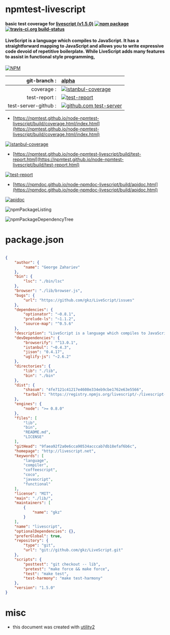 # npmtest-livescript

#### basic test coverage for  [livescript (v1.5.0)](http://livescript.net)  [![npm package](https://img.shields.io/npm/v/npmtest-livescript.svg?style=flat-square)](https://www.npmjs.org/package/npmtest-livescript) [![travis-ci.org build-status](https://api.travis-ci.org/npmtest/node-npmtest-livescript.svg)](https://travis-ci.org/npmtest/node-npmtest-livescript)

#### LiveScript is a language which compiles to JavaScript. It has a straightforward mapping to JavaScript and allows you to write expressive code devoid of repetitive boilerplate. While LiveScript adds many features to assist in functional style programming,

[![NPM](https://nodei.co/npm/livescript.png?downloads=true&downloadRank=true&stars=true)](https://www.npmjs.com/package/livescript)

| git-branch : | [alpha](https://github.com/npmtest/node-npmtest-livescript/tree/alpha)|
|--:|:--|
| coverage : | [![istanbul-coverage](https://npmtest.github.io/node-npmtest-livescript/build/coverage.badge.svg)](https://npmtest.github.io/node-npmtest-livescript/build/coverage.html/index.html)|
| test-report : | [![test-report](https://npmtest.github.io/node-npmtest-livescript/build/test-report.badge.svg)](https://npmtest.github.io/node-npmtest-livescript/build/test-report.html)|
| test-server-github : | [![github.com test-server](https://npmtest.github.io/node-npmtest-livescript/GitHub-Mark-32px.png)](https://npmtest.github.io/node-npmtest-livescript/build/app/index.html) | | build-artifacts : | [![build-artifacts](https://npmtest.github.io/node-npmtest-livescript/glyphicons_144_folder_open.png)](https://github.com/npmtest/node-npmtest-livescript/tree/gh-pages/build)|

- [https://npmtest.github.io/node-npmtest-livescript/build/coverage.html/index.html](https://npmtest.github.io/node-npmtest-livescript/build/coverage.html/index.html)

[![istanbul-coverage](https://npmtest.github.io/node-npmtest-livescript/build/screenCapture.buildCi.browser.%252Ftmp%252Fbuild%252Fcoverage.lib.html.png)](https://npmtest.github.io/node-npmtest-livescript/build/coverage.html/index.html)

- [https://npmtest.github.io/node-npmtest-livescript/build/test-report.html](https://npmtest.github.io/node-npmtest-livescript/build/test-report.html)

[![test-report](https://npmtest.github.io/node-npmtest-livescript/build/screenCapture.buildCi.browser.%252Ftmp%252Fbuild%252Ftest-report.html.png)](https://npmtest.github.io/node-npmtest-livescript/build/test-report.html)

- [https://npmdoc.github.io/node-npmdoc-livescript/build/apidoc.html](https://npmdoc.github.io/node-npmdoc-livescript/build/apidoc.html)

[![apidoc](https://npmdoc.github.io/node-npmdoc-livescript/build/screenCapture.buildCi.browser.%252Ftmp%252Fbuild%252Fapidoc.html.png)](https://npmdoc.github.io/node-npmdoc-livescript/build/apidoc.html)

![npmPackageListing](https://npmtest.github.io/node-npmtest-livescript/build/screenCapture.npmPackageListing.svg)

![npmPackageDependencyTree](https://npmtest.github.io/node-npmtest-livescript/build/screenCapture.npmPackageDependencyTree.svg)



# package.json

```json

{
    "author": {
        "name": "George Zahariev"
    },
    "bin": {
        "lsc": "./bin/lsc"
    },
    "browser": "./lib/browser.js",
    "bugs": {
        "url": "https://github.com/gkz/LiveScript/issues"
    },
    "dependencies": {
        "optionator": "~0.8.1",
        "prelude-ls": "~1.1.2",
        "source-map": "^0.5.6"
    },
    "description": "LiveScript is a language which compiles to JavaScript. It has a straightforward mapping to JavaScript and allows you to write expressive code devoid of repetitive boilerplate. While LiveScript adds many features to assist in functional style programming, ",
    "devDependencies": {
        "browserify": "^13.0.1",
        "istanbul": "~0.4.3",
        "jison": "0.4.17",
        "uglify-js": "~2.6.2"
    },
    "directories": {
        "lib": "./lib",
        "bin": "./bin"
    },
    "dist": {
        "shasum": "4fe7121c41217e4608e334eb9cbe1762e63e5566",
        "tarball": "https://registry.npmjs.org/livescript/-/livescript-1.5.0.tgz"
    },
    "engines": {
        "node": ">= 0.8.0"
    },
    "files": [
        "lib",
        "bin",
        "README.md",
        "LICENSE"
    ],
    "gitHead": "9faea92f2a0e6cca90534acccab7db18efaf6b6c",
    "homepage": "http://livescript.net",
    "keywords": [
        "language",
        "compiler",
        "coffeescript",
        "coco",
        "javascript",
        "functional"
    ],
    "license": "MIT",
    "main": "./lib/",
    "maintainers": [
        {
            "name": "gkz"
        }
    ],
    "name": "livescript",
    "optionalDependencies": {},
    "preferGlobal": true,
    "repository": {
        "type": "git",
        "url": "git://github.com/gkz/LiveScript.git"
    },
    "scripts": {
        "posttest": "git checkout -- lib",
        "pretest": "make force && make force",
        "test": "make test",
        "test-harmony": "make test-harmony"
    },
    "version": "1.5.0"
}
```



# misc
- this document was created with [utility2](https://github.com/kaizhu256/node-utility2)
